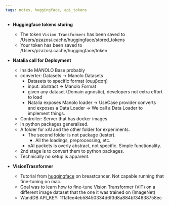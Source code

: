 ```yaml
---
tags: notes, huggingface, api_tokens
---
```

- **Huggingface tokens storing**
	- The token `Vision Transformers` has been saved to /Users/pzazos/.cache/huggingface/stored_tokens
	- Your token has been saved to /Users/pzazos/.cache/huggingface/token

- **Natalia call for Deployment**
	- Inside MANOLO Base probably
	- converter: Datasets -> Manolo Datasets
		- Datasets to specific format (συμβαση)
		- input: abstract -> Manolo Format
		- given any dataset (Domain agnostic), developers not extra effort to load
		- Natalia exposes Manolo loader -> UseCase provider converts and exposes a Data Loader -> We call a Data Loader to implement things.
	- Controller: Server that has docker images
	- In python packages generalised.
	- A folder for xAI and the other folder for experiments.
		- The second folder is not package (tester).
			- All the loadings, preprocessing, etc.
		- xAI packets is overly abstract, not specific. Simple functionality.
	- 2nd stage is to convert them to python packages.
	- Technically no setup is apparent. 


- **VisionTrasnformer**
	- Tutorial from [huggingface](https://huggingface.co/learn/cookbook/en/fine_tuning_vit_custom_dataset) on breastcancer. Not capable running that fine-tuning on mac.
	- Goal was to learn how to fine-tune Vision Transformer (ViT) on a different image dataset that the one it was trained on (ImageNet)
	- WandDB API_KEY: 111a1ee4eb58450334d6f3d8a884bf34838758ec